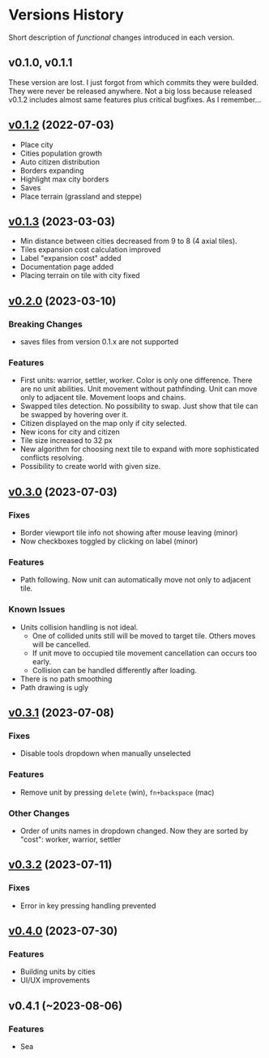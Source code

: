 # Versions History

Short description of *functional* changes introduced in each version.

## v0.1.0, v0.1.1

These version are lost. I just forgot from which commits they were builded. They were never be released anywhere. Not a big loss because released v0.1.2 includes almost same features plus critical bugfixes. As I remember...

## [v0.1.2](v0.1.2) (2022-07-03)

* Place city
* Cities population growth
* Auto citizen distribution
* Borders expanding
* Highlight max city borders
* Saves
* Place terrain (grassland and steppe)

## [v0.1.3](v0.1.3) (2023-03-03)

* Min distance between cities decreased from 9 to 8 (4 axial tiles).
* Tiles expansion cost calculation improved
* Label "expansion cost" added
* Documentation page added
* Placing terrain on tile with city fixed

## [v0.2.0](v0.2.0) (2023-03-10)

### Breaking Changes
* saves files from version 0.1.x are not supported

### Features
* First units: warrior, settler, worker. Color is only one difference. There are no unit abilities. Unit movement without pathfinding. Unit can move only to adjacent tile. Movement loops and chains.
* Swapped tiles detection. No possibility to swap. Just show that tile can be swapped by hovering over it.
* Citizen displayed on the map only if city selected.
* New icons for city and citizen
* Tile size increased to 32 px
* New algorithm for choosing next tile to expand with more sophisticated conflicts resolving.
* Possibility to create world with given size.

## [v0.3.0](v0.3.0) (2023-07-03)

### Fixes
* Border viewport tile info not showing after mouse leaving (minor)
* Now checkboxes toggled by clicking on label (minor) 

### Features
* Path following. Now unit can automatically move not only to adjacent tile.

### Known Issues
* Units collision handling is not ideal.
  - One of collided units still will be moved to target tile. Others moves will be cancelled.
  - If unit move to occupied tile movement cancellation can occurs too early.
  - Collision can be handled differently after loading.
* There is no path smoothing
* Path drawing is ugly

## [v0.3.1](v0.3.1) (2023-07-08)

### Fixes
* Disable tools dropdown when manually unselected

### Features
* Remove unit by pressing `delete` (win), `fn+backspace` (mac)

### Other Changes
* Order of units names in dropdown changed. Now they are sorted by "cost": worker, warrior, settler

## [v0.3.2](v0.3.2) (2023-07-11)

### Fixes
* Error in key pressing handling prevented

## [v0.4.0](v0.4.0) (2023-07-30)

### Features
* Building units by cities
* UI/UX improvements

## v0.4.1 (~2023-08-06)

### Features
* Sea
